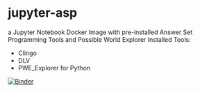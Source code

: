 # jupyter-asp

a Jupyter Notebook Docker Image with pre-installed Answer Set Programming Tools and Possible World Explorer
Installed Tools:
- Clingo
- DLV
- PWE_Explorer for Python


[![Binder](https://mybinder.org/badge_logo.svg)](https://mybinder.org/v2/gh/nikolausn/jupyter-asp-pwe/master)
